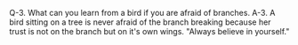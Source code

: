 Q-3. What can you learn from a bird if you are afraid of branches.
A-3. A bird sitting on a tree is never afraid of the branch breaking because her trust is not on the branch but on it's own wings. "Always believe in yourself."